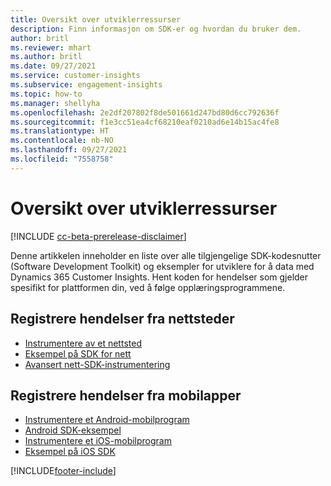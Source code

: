 ```yaml
---
title: Oversikt over utviklerressurser
description: Finn informasjon om SDK-er og hvordan du bruker dem.
author: britl
ms.reviewer: mhart
ms.author: britl
ms.date: 09/27/2021
ms.service: customer-insights
ms.subservice: engagement-insights
ms.topic: how-to
ms.manager: shellyha
ms.openlocfilehash: 2e2df207802f8de501661d247bd80d6cc792636f
ms.sourcegitcommit: f1e3cc51ea4cf68210eaf0210ad6e14b15ac4fe8
ms.translationtype: HT
ms.contentlocale: nb-NO
ms.lasthandoff: 09/27/2021
ms.locfileid: "7558758"
---
```

# <a name="developer-resources-overview"></a>Oversikt over utviklerressurser

[!INCLUDE [cc-beta-prerelease-disclaimer](includes/cc-beta-prerelease-disclaimer.md)]

Denne artikkelen inneholder en liste over alle tilgjengelige SDK-kodesnutter (Software Development Toolkit) og eksempler for utviklere for å data med Dynamics 365 Customer Insights. Hent koden for hendelser som gjelder spesifikt for plattformen din, ved å følge opplæringsprogrammene.

## <a name="capture-events-from-websites"></a>Registrere hendelser fra nettsteder

- [Instrumentere av et nettsted](instrument-website.md)
- [Eksempel på SDK for nett](websdk-sample.md)
- [Avansert nett-SDK-instrumentering](advanced-SDK-implementation.md)

## <a name="capture-events-from-mobile-apps"></a>Registrere hendelser fra mobilapper

- [Instrumentere et Android-mobilprogram](get-started-android.md)
- [Android SDK-eksempel](androidsdk-sample.md)
- [Instrumentere et iOS-mobilprogram](get-started-ios.md)
- [Eksempel på iOS SDK](iossdk-sample.md)

[!INCLUDE[footer-include](../includes/footer-banner.md)]
